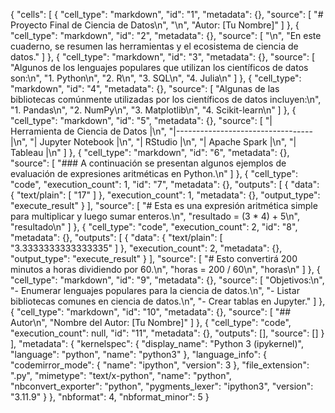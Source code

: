 {
 "cells": [
  {
   "cell_type": "markdown",
   "id": "1",
   "metadata": {},
   "source": [
    "# Proyecto Final de Ciencia de Datos\n",
    "\n",
    "Autor: [Tu Nombre]"
   ]
  },
  {
   "cell_type": "markdown",
   "id": "2",
   "metadata": {},
   "source": [
    "\n",
    "En este cuaderno, se resumen las herramientas y el ecosistema de ciencia de datos."
   ]
  },
  {
   "cell_type": "markdown",
   "id": "3",
   "metadata": {},
   "source": [
    "Algunos de los lenguajes populares que utilizan los científicos de datos son:\n",
    "1. Python\n",
    "2. R\n",
    "3. SQL\n",
    "4. Julia\n"
   ]
  },
  {
   "cell_type": "markdown",
   "id": "4",
   "metadata": {},
   "source": [
    "Algunas de las bibliotecas comúnmente utilizadas por los científicos de datos incluyen:\n",
    "1. Pandas\n",
    "2. NumPy\n",
    "3. Matplotlib\n",
    "4. Scikit-learn\n"
   ]
  },
  {
   "cell_type": "markdown",
   "id": "5",
   "metadata": {},
   "source": [
    "| Herramienta de Ciencia de Datos |\n",
    "|----------------------------------|\n",
    "| Jupyter Notebook                 |\n",
    "| RStudio                          |\n",
    "| Apache Spark                     |\n",
    "| Tableau                          |\n"
   ]
  },
  {
   "cell_type": "markdown",
   "id": "6",
   "metadata": {},
   "source": [
    "### A continuación se presentan algunos ejemplos de evaluación de expresiones aritméticas en Python.\n"
   ]
  },
  {
   "cell_type": "code",
   "execution_count": 1,
   "id": "7",
   "metadata": {},
   "outputs": [
    {
     "data": {
      "text/plain": [
       "17"
      ]
     },
     "execution_count": 1,
     "metadata": {},
     "output_type": "execute_result"
    }
   ],
   "source": [
    "# Esta es una expresión aritmética simple para multiplicar y luego sumar enteros.\n",
    "resultado = (3 * 4) + 5\n",
    "resultado\n"
   ]
  },
  {
   "cell_type": "code",
   "execution_count": 2,
   "id": "8",
   "metadata": {},
   "outputs": [
    {
     "data": {
      "text/plain": [
       "3.3333333333333335"
      ]
     },
     "execution_count": 2,
     "metadata": {},
     "output_type": "execute_result"
    }
   ],
   "source": [
    "# Esto convertirá 200 minutos a horas dividiendo por 60.\n",
    "horas = 200 / 60\n",
    "horas\n"
   ]
  },
  {
   "cell_type": "markdown",
   "id": "9",
   "metadata": {},
   "source": [
    "Objetivos:\n",
    "- Enumerar lenguajes populares para la ciencia de datos.\n",
    "- Listar bibliotecas comunes en ciencia de datos.\n",
    "- Crear tablas en Jupyter."
   ]
  },
  {
   "cell_type": "markdown",
   "id": "10",
   "metadata": {},
   "source": [
    "## Autor\n",
    "Nombre del Autor: [Tu Nombre]"
   ]
  },
  {
   "cell_type": "code",
   "execution_count": null,
   "id": "11",
   "metadata": {},
   "outputs": [],
   "source": []
  }
 ],
 "metadata": {
  "kernelspec": {
   "display_name": "Python 3 (ipykernel)",
   "language": "python",
   "name": "python3"
  },
  "language_info": {
   "codemirror_mode": {
    "name": "ipython",
    "version": 3
   },
   "file_extension": ".py",
   "mimetype": "text/x-python",
   "name": "python",
   "nbconvert_exporter": "python",
   "pygments_lexer": "ipython3",
   "version": "3.11.9"
  }
 },
 "nbformat": 4,
 "nbformat_minor": 5
}


